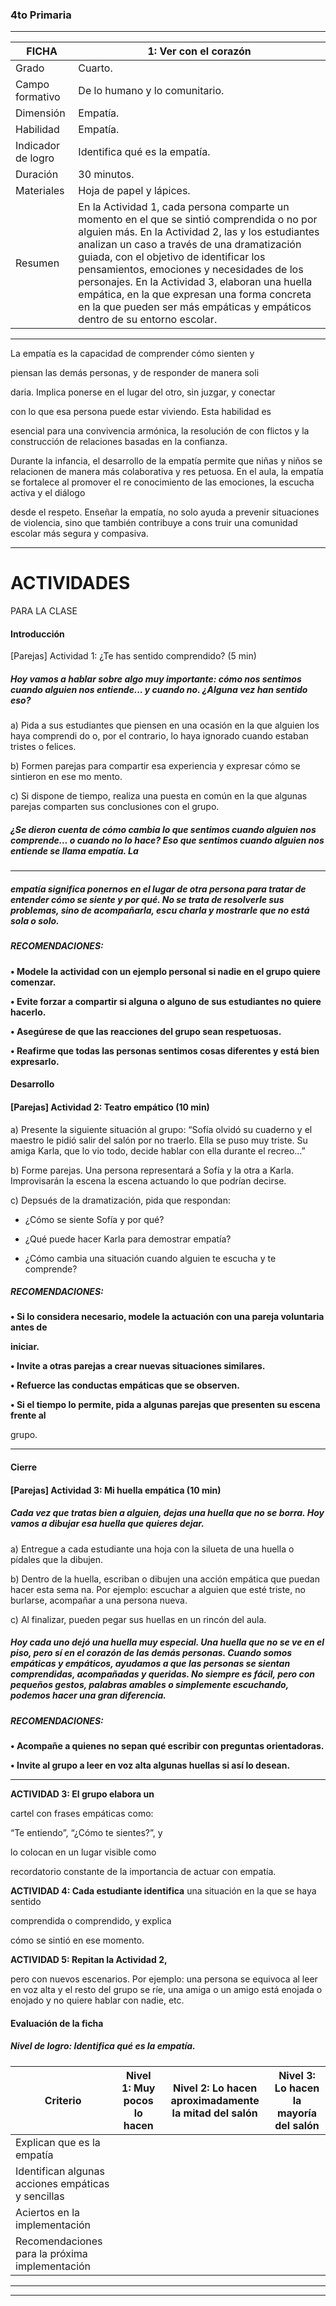 ### 4to Primaria


-----

|FICHA|1: Ver con el corazón|
|---|---|
|Grado|Cuarto.|
|Campo formativo|De lo humano y lo comunitario.|
|Dimensión|Empatía.|
|Habilidad|Empatía.|
|Indicador de logro|Identifica qué es la empatía.|
|Duración|30 minutos.|
|Materiales|Hoja de papel y lápices.|
|Resumen|En la Actividad 1, cada persona comparte un momento en el que se sintió comprendida o no por alguien más. En la Actividad 2, las y los estudiantes analizan un caso a través de una dramatización guiada, con el objetivo de identificar los pensamientos, emociones y necesidades de los personajes. En la Actividad 3, elaboran una huella empática, en la que expresan una forma concreta en la que pueden ser más empáticas y empáticos dentro de su entorno escolar.|


-----

La empatía es la capacidad de comprender cómo sienten y

piensan las demás personas, y de responder de manera soli­

daria. Implica ponerse en el lugar del otro, sin juzgar, y conectar

con lo que esa persona puede estar viviendo. Esta habilidad es

esencial para una convivencia armónica, la resolución de con­
flictos y la construcción de relaciones basadas en la confianza.

Durante la infancia, el desarrollo de la empatía permite que
niñas y niños se relacionen de manera más colaborativa y res­
petuosa. En el aula, la empatía se fortalece al promover el re­
conocimiento de las emociones, la escucha activa y el diálogo

desde el respeto. Enseñar la empatía, no solo ayuda a prevenir
situaciones de violencia, sino que también contribuye a cons­
truir una comunidad escolar más segura y compasiva.


-----

# ACTIVIDADES
 PARA LA CLASE

#### Introducción

 [Parejas] Actividad 1: ¿Te has sentido comprendido? (5 min)

##### Hoy vamos a hablar sobre algo muy importante: cómo nos sentimos cuando alguien nos entiende… y cuando no. ¿Alguna vez han sentido eso?

a) Pida a sus estudiantes que piensen en una ocasión en la que alguien los haya comprendi­
do o, por el contrario, lo haya ignorado cuando estaban tristes o felices.

b) Formen parejas para compartir esa experiencia y expresar cómo se sintieron en ese mo­
mento.

c) Si dispone de tiempo, realiza una puesta en común en la que algunas parejas comparten
sus conclusiones con el grupo.

##### ¿Se dieron cuenta de cómo cambia lo que sentimos cuando alguien nos comprende… o cuando no lo hace? Eso que sentimos cuando alguien nos entiende se llama empatía. La


-----

##### empatía significa ponernos en el lugar de otra persona para tratar de entender cómo se siente y por qué. No se trata de resolverle sus problemas, sino de acompañarla, escu­ charla y mostrarle que no está sola o solo.


##### RECOMENDACIONES:

**• Modele la actividad con un ejemplo personal si nadie en el grupo quiere comenzar.**

**• Evite forzar a compartir si alguna o alguno de sus estudiantes no quiere hacerlo.**

**• Asegúrese de que las reacciones del grupo sean respetuosas.**

**• Reafirme que todas las personas sentimos cosas diferentes y está bien expresarlo.**


#### Desarrollo



#### [Parejas] Actividad 2: Teatro empático (10 min)

a) Presente la siguiente situación al grupo:
“Sofía olvidó su cuaderno y el maestro le pidió salir del salón por no traerlo. Ella se puso muy
triste. Su amiga Karla, que lo vio todo, decide hablar con ella durante el recreo…”

b) Forme parejas. Una persona representará a Sofía y la otra a Karla. Improvisarán la escena
la escena actuando lo que podrían decirse.

c) Depsués de la dramatización, pida que respondan:

  - ¿Cómo se siente Sofía y por qué?

  - ¿Qué puede hacer Karla para demostrar empatía?

  - ¿Cómo cambia una situación cuando alguien te escucha y te comprende?


##### RECOMENDACIONES:

**• Si lo considera necesario, modele la actuación con una pareja voluntaria antes de**

**iniciar.**

**• Invite a otras parejas a crear nuevas situaciones similares.**

**• Refuerce las conductas empáticas que se observen.**

**• Si el tiempo lo permite, pida a algunas parejas que presenten su escena frente al**

grupo.


-----

#### Cierre



#### [Parejas] Actividad 3: Mi huella empática (10 min)

##### Cada vez que tratas bien a alguien, dejas una huella que no se borra. Hoy vamos a dibujar esa huella que quieres dejar.

a) Entregue a cada estudiante una hoja con la silueta de una huella o pídales que la dibujen.

b) Dentro de la huella, escriban o dibujen una acción empática que puedan hacer esta sema­
na. Por ejemplo: escuchar a alguien que esté triste, no burlarse, acompañar a una persona
nueva.

c) Al finalizar, pueden pegar sus huellas en un rincón del aula.

##### Hoy cada uno dejó una huella muy especial. Una huella que no se ve en el piso, pero sí en el corazón de las demás personas. Cuando somos empáticas y empáticos, ayudamos a que las personas se sientan comprendidas, acompañadas y queridas. No siempre es fácil, pero con pequeños gestos, palabras amables o simplemente escuchando, podemos hacer una gran diferencia.


##### RECOMENDACIONES:

**• Acompañe a quienes no sepan qué escribir con preguntas orientadoras.**

**• Invite al grupo a leer en voz alta algunas huellas si así lo desean.**


-----

**ACTIVIDAD 3: El grupo elabora un**

cartel con frases empáticas como:

“Te entiendo”, “¿Cómo te sientes?”, y

lo colocan en un lugar visible como

recordatorio constante de la importancia
de actuar con empatía.

**ACTIVIDAD 4: Cada estudiante identifica**
una situación en la que se haya sentido


comprendida o comprendido, y explica

cómo se sintió en ese momento.

**ACTIVIDAD 5: Repitan la Actividad 2,**

pero con nuevos escenarios. Por ejemplo:
una persona se equivoca al leer en voz
alta y el resto del grupo se ríe, una amiga
o un amigo está enojada o enojado y no
quiere hablar con nadie, etc.


#### Evaluación de la ficha


##### Nivel de logro: Identifica qué es la empatía.

|Criterio|Nivel 1: Muy pocos lo hacen|Nivel 2: Lo hacen aproximadamente la mitad del salón|Nivel 3: Lo hacen la mayoría del salón|
|---|---|---|---|
|Explican que es la empatía||||
|Identifican algunas acciones empáticas y sencillas||||
|Aciertos en la implementación||||
|Recomendaciones para la próxima implementación||||


-----

-----

